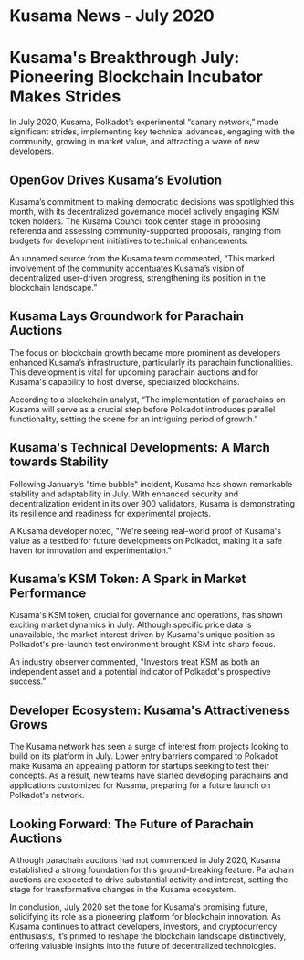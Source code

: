 # Kusama News - July 2020

# Kusama's Breakthrough July: Pioneering Blockchain Incubator Makes Strides

In July 2020, Kusama, Polkadot’s experimental “canary network,” made significant
strides, implementing key technical advances, engaging with the community,
growing in market value, and attracting a wave of new developers.

## OpenGov Drives Kusama’s Evolution

Kusama’s commitment to making democratic decisions was spotlighted this month,
with its decentralized governance model actively engaging KSM token holders. The
Kusama Council took center stage in proposing referenda and assessing
community-supported proposals, ranging from budgets for development initiatives
to technical enhancements.

An unnamed source from the Kusama team commented, “This marked involvement of
the community accentuates Kusama’s vision of decentralized user-driven progress,
strengthening its position in the blockchain landscape.”

## Kusama Lays Groundwork for Parachain Auctions

The focus on blockchain growth became more prominent as developers enhanced
Kusama’s infrastructure, particularly its parachain functionalities. This
development is vital for upcoming parachain auctions and for Kusama's capability
to host diverse, specialized blockchains.

According to a blockchain analyst, “The implementation of parachains on Kusama
will serve as a crucial step before Polkadot introduces parallel functionality,
setting the scene for an intriguing period of growth.”

## Kusama's Technical Developments: A March towards Stability

Following January’s "time bubble" incident, Kusama has shown remarkable
stability and adaptability in July. With enhanced security and decentralization
evident in its over 900 validators, Kusama is demonstrating its resilience and
readiness for experimental projects.

A Kusama developer noted, "We're seeing real-world proof of Kusama's value as a
testbed for future developments on Polkadot, making it a safe haven for
innovation and experimentation."

## Kusama’s KSM Token: A Spark in Market Performance

Kusama's KSM token, crucial for governance and operations, has shown exciting
market dynamics in July. Although specific price data is unavailable, the market
interest driven by Kusama's unique position as Polkadot's pre-launch test
environment brought KSM into sharp focus.

An industry observer commented, "Investors treat KSM as both an independent
asset and a potential indicator of Polkadot's prospective success."

## Developer Ecosystem: Kusama's Attractiveness Grows

The Kusama network has seen a surge of interest from projects looking to build
on its platform in July. Lower entry barriers compared to Polkadot make Kusama
an appealing platform for startups seeking to test their concepts. As a result,
new teams have started developing parachains and applications customized for
Kusama, preparing for a future launch on Polkadot's network.

## Looking Forward: The Future of Parachain Auctions

Although parachain auctions had not commenced in July 2020, Kusama established a
strong foundation for this ground-breaking feature. Parachain auctions are
expected to drive substantial activity and interest, setting the stage for
transformative changes in the Kusama ecosystem.

In conclusion, July 2020 set the tone for Kusama's promising future, solidifying
its role as a pioneering platform for blockchain innovation. As Kusama continues
to attract developers, investors, and cryptocurrency enthusiasts, it’s primed to
reshape the blockchain landscape distinctively, offering valuable insights into
the future of decentralized technologies.
